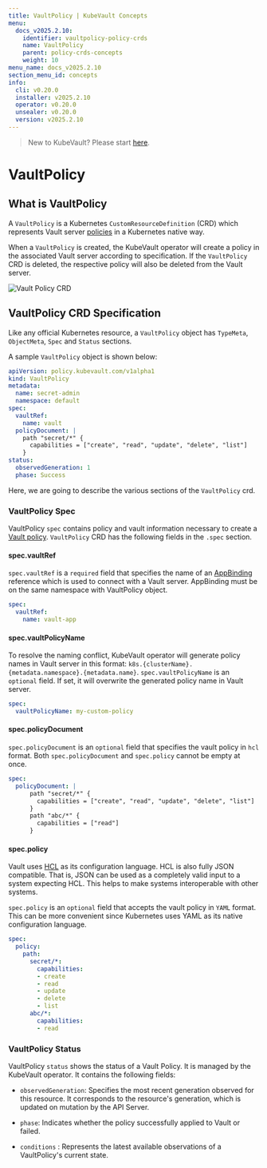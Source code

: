 ```yaml
---
title: VaultPolicy | KubeVault Concepts
menu:
  docs_v2025.2.10:
    identifier: vaultpolicy-policy-crds
    name: VaultPolicy
    parent: policy-crds-concepts
    weight: 10
menu_name: docs_v2025.2.10
section_menu_id: concepts
info:
  cli: v0.20.0
  installer: v2025.2.10
  operator: v0.20.0
  unsealer: v0.20.0
  version: v2025.2.10
---
```


> New to KubeVault? Please start [here](/docs/v2025.2.10/concepts/README).

# VaultPolicy

## What is VaultPolicy

A `VaultPolicy` is a Kubernetes `CustomResourceDefinition` (CRD) which represents Vault server [policies](https://www.vaultproject.io/docs/concepts/policies.html) in a Kubernetes native way.

When a `VaultPolicy` is created, the KubeVault operator will create a policy in the associated Vault server according to specification. If the `VaultPolicy` CRD is deleted, the respective policy will also be deleted from the Vault server.

![Vault Policy CRD](/docs/v2025.2.10/images/concepts/vault_policy.svg)

## VaultPolicy CRD Specification

Like any official Kubernetes resource, a `VaultPolicy` object has `TypeMeta`, `ObjectMeta`, `Spec` and `Status` sections.

A sample `VaultPolicy` object is shown below:

```yaml
apiVersion: policy.kubevault.com/v1alpha1
kind: VaultPolicy
metadata:
  name: secret-admin
  namespace: default
spec:
  vaultRef:
    name: vault
  policyDocument: |
    path "secret/*" {
      capabilities = ["create", "read", "update", "delete", "list"]
    }
status:
  observedGeneration: 1
  phase: Success
```

Here, we are going to describe the various sections of the `VaultPolicy` crd.

### VaultPolicy Spec

VaultPolicy `spec` contains policy and vault information necessary to create a [Vault policy](https://www.vaultproject.io/docs/concepts/policies.html). `VaultPolicy` CRD has the following fields in the `.spec` section.

#### spec.vaultRef

`spec.vaultRef` is a `required` field that specifies the name of an [AppBinding](/docs/v2025.2.10/concepts/vault-server-crds/auth-methods/appbinding) reference which is used to connect with a Vault server. AppBinding must be on the same namespace with VaultPolicy object.

```yaml
spec:
  vaultRef:
    name: vault-app
```

#### spec.vaultPolicyName

To resolve the naming conflict, KubeVault operator will generate policy names in Vault server in this format: `k8s.{clusterName}.{metadata.namespace}.{metadata.name}`. `spec.vaultPolicyName` is an `optional` field. If set, it will overwrite the generated policy name in Vault server.

```yaml
spec:
  vaultPolicyName: my-custom-policy
```

#### spec.policyDocument

`spec.policyDocument` is an `optional` field that specifies the vault policy in `hcl` format. Both `spec.policyDocument` and `spec.policy` cannot be empty at once.

```yaml
spec:
  policyDocument: |
      path "secret/*" {
        capabilities = ["create", "read", "update", "delete", "list"]
      }
      path "abc/*" {
        capabilities = ["read"]
      }
```

#### spec.policy

Vault uses [HCL](https://github.com/hashicorp/hcl) as its configuration language. HCL is also fully JSON compatible. That is, JSON can be used as a completely valid input to a system expecting HCL. This helps to make systems interoperable with other systems.

`spec.policy` is an `optional` field that accepts the vault policy in `YAML` format. This can be more convenient since Kubernetes uses YAML as its native configuration language.

```yaml
spec:
  policy:
    path:
      secret/*:
        capabilities:
        - create
        - read
        - update
        - delete
        - list
      abc/*:
        capabilities:
        - read
```

### VaultPolicy Status

VaultPolicy `status` shows the status of a Vault Policy. It is managed by the KubeVault operator. It contains the following fields:

- `observedGeneration`: Specifies the most recent generation observed for this resource. It corresponds to the resource's generation, which is updated on mutation by the API Server.

- `phase`: Indicates whether the policy successfully applied to Vault or failed.

- `conditions` : Represents the latest available observations of a VaultPolicy's current state.
